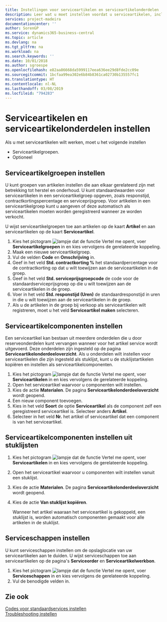 ```yaml
---
title: Instellingen voor serviceartikelen en serviceartikelonderdelen | Microsoft Docs
description: Leer wat u moet instellen voordat u serviceartikelen, inclusief standaardwaarden voor onder andere de responstijd, het contractkortingspercentage en de serviceprijsgroep, kunt gebruiken.
services: project-madeira
documentationcenter: ''
author: SorenGP
ms.service: dynamics365-business-central
ms.topic: article
ms.devlang: na
ms.tgt_pltfrm: na
ms.workload: na
ms.search.keywords: ''
ms.date: 10/01/2018
ms.author: sgroespe
ms.openlocfilehash: e82aa86668da5999117eea636ee29d8fde2cc09e
ms.sourcegitcommit: 1bcfaa99ea302e6b84b8361ca02730b135557fc1
ms.translationtype: HT
ms.contentlocale: nl-NL
ms.lasthandoff: 03/08/2019
ms.locfileid: "794283"
---
```

# <a name="set-up-service-items-and-service-item-components"></a>Serviceartikelen en serviceartikelonderdelen instellen
Als u met serviceartikelen wilt werken, moet u het volgende instellen

* Serviceartikelgroepen.
* Optioneel

## <a name="to-set-up-service-item-groups"></a>Serviceartikelgroepen instellen
U kunt groepen van artikelen instellen die aan elkaar gerelateerd zijn met betrekking tot herstel en onderhoud. U kunt standaardwaarden voor serviceartikelen in een serviceartikelgroep opgeven, zoals responstijd, contractkortingspercentage en serviceprijsgroep. Voor artikelen in een serviceartikelgroep kunt u aangeven of deze automatisch als serviceartikelen moeten worden geregistreerd wanneer ze worden verkocht.  

U wijst serviceartikelgroepen toe aan artikelen op de kaart **Artikel** en aan serviceartikelen op de kaart **Serviceartikel**.  

1. Kies het pictogram ![lampje dat de functie Vertel me opent](media/ui-search/search_small.png "Vertel me wat u wilt doen"), voer **Serviceartikelgroepen** in en kies vervolgens de gerelateerde koppeling.  
2. Maak een nieuwe serviceartikelgroep.  
3. Vul de velden **Code** en **Omschrijving** in.  
4. Geef in het veld **Std. contractkorting %** het standaardpercentage voor de contractkorting op dat u wilt toewijzen aan de serviceartikelen in de groep.  
5. Geef in het veld **Std. serviceprijsgroepcode** de code voor de standaardserviceprijsgroep op die u wilt toewijzen aan de serviceartikelen in de groep.  
6. Voer in het veld **Std. responstijd (Uren)** de standaardresponstijd in uren in die u wilt toewijzen aan de serviceartikelen in de groep.  
7. Als u de artikelen in de groep bij verkoop als serviceartikelen wilt registreren, moet u het veld **Serviceartikel maken** selecteren.  

## <a name="to-set-up-service-item-components"></a>Serviceartikelcomponenten instellen
Een serviceartikel kan bestaan uit meerdere onderdelen die u door reserveonderdelen kunt vervangen wanneer voor het artikel service wordt uitgevoerd. Deze onderdelen zijn ingesteld op de pagina **Serviceartikelonderdeeloverzicht**. Als u onderdelen wilt instellen voor serviceartikelen die zijn ingesteld als stuklijst, kunt u de stuklijstartikelen kopiëren en instellen als serviceartikelcomponenten.

1. Kies het pictogram ![lampje dat de functie Vertel me opent](media/ui-search/search_small.png "Vertel me wat u wilt doen"), voer **Serviceartikelen** in en kies vervolgens de gerelateerde koppeling.
2. Open het serviceartikel waarvoor u componenten wilt instellen.  
3. Kies de actie **Materialen**. De pagina **Serviceartikelonderdeeloverzicht** wordt geopend.  
4. Een nieuw component toevoegen.  
5. Kies in het veld **Soort** de optie **Serviceartikel** als de component zelf een geregistreerd serviceartikel is. Selecteer anders **Artikel**.  
6. Selecteer in het veld **Nr.** het artikel of serviceartikel dat een component is van het serviceartikel.  

## <a name="to-set-up-service-item-components-from-a-bom"></a>Serviceartikelcomponenten instellen uit stuklijsten
1.  Kies het pictogram ![lampje dat de functie Vertel me opent](media/ui-search/search_small.png "Vertel me wat u wilt doen"), voer **Serviceartikelen** in en kies vervolgens de gerelateerde koppeling.  
2. Open het serviceartikel waarvoor u componenten wilt instellen vanuit een stuklijst.  
3. Kies de actie **Materialen**. De pagina **Serviceartikelonderdeeloverzicht** wordt geopend.  
4. Kies de actie **Van stuklijst kopiëren**.  

    Wanneer het artikel waaraan het serviceartikel is gekoppeld, een stuklijst is, worden automatisch componenten gemaakt voor alle artikelen in de stuklijst.  

## <a name="to-set-up-a-service-shelf"></a>Serviceschappen instellen
U kunt serviceschappen instellen om de opslaglocatie van uw serviceartikelen aan te duiden. U wijst serviceschappen toe aan serviceartikelen op de pagina's **Serviceorder** en **Serviceartikelwerkbon**.  

1. Kies het pictogram ![lampje dat de functie Vertel me opent](media/ui-search/search_small.png "Vertel me wat u wilt doen"), voer **Serviceschappen** in en kies vervolgens de gerelateerde koppeling.
2. Vul de benodigde velden in.

## <a name="see-also"></a>Zie ook
[Codes voor standaardservices instellen](service-how-setup-service-coding.md)   
[Troubleshooting instellen](service-how-setup-troubleshooting.md)
